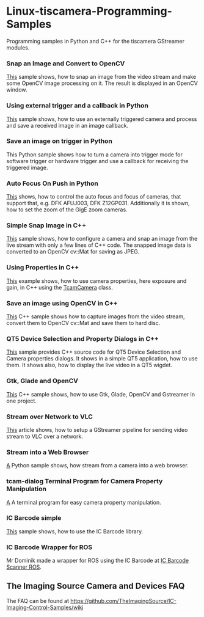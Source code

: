 # Linux-tiscamera-Programming-Samples
Programming samples in Python and C++ for the tiscamera GStreamer modules.

### Snap an Image and Convert to OpenCV
[This](https://github.com/TheImagingSource/Linux-tiscamera-Programming-Samples/tree/master/Snap%20an%20Image%20and%20convert%20to%20OpenCV%20in%20Python#snap-an-image-and-convert-to-opencv) sample shows, how to snap an image from the video stream and make some OpenCV image processing on it. The result is displayed in an OpenCV window.

### Using external trigger and a callback in Python
[This](https://github.com/TheImagingSource/Linux-tiscamera-Programming-Samples/tree/master/Using%20external%20trigger%20and%20callback%20in%20Python#using-external-trigger-and-a-callback) sample shows, how to use an externally triggered camera and process and save a received image in an image callback.

### Save an image on trigger in Python
This Python sample shows how to turn a camera into trigger mode for software trigger or hardware trigger and use a callback for receiving the triggered image. 

### Auto Focus On Push in Python
[This](https://github.com/TheImagingSource/Linux-tiscamera-Programming-Samples/tree/master/Auto%20Focus%20On%20Push%20in%20Python#auto-focus-on-push-in-pyhton) shows, how to control the auto focus and focus of cameras, that support that, e.g. DFK AFUJ003, DFK Z12GP031. Additionally it is shown, how to set the zoom of the GigE zoom cameras.

### Simple Snap Image in C++
[This](https://github.com/TheImagingSource/Linux-tiscamera-Programming-Samples/tree/master/Simple%20Snap%20Image%20in%20C%2B%2B#simple-snap-image-c) sample shows, how to configure a camera and snap an image from the live stream with only a few lines of C++ code. The snapped image data is converted to an OpenCV cv::Mat for saving as JPEG.

### Using Properties in C++
[This](https://github.com/TheImagingSource/Linux-tiscamera-Programming-Samples/tree/master/Using%20Properties%20in%20C%2B%2B#using-properties-in-c) example shows, how to use camera properties, here exposure and gain, in C++ using the [TcamCamera](https://github.com/TheImagingSource/tiscamera/tree/master/examples/cpp/common) class.

### Save an image using OpenCV in C++
[This](https://github.com/TheImagingSource/Linux-tiscamera-Programming-Samples/tree/master/Save%20an%20image%20using%20OpenCV%20in%20C%2B%2B) C++ sample shows how to capture images from the video stream, convert them to OpenCV cv::Mat and save them to hard disc.

### QT5 Device Selection and Property Dialogs in C++
[This](https://github.com/TheImagingSource/Linux-tiscamera-Programming-Samples/tree/master/QT5%20Device%20Selection%20and%20Property%20Dialogs%20in%20C%2B%2B) sample provides C++ source code for QT5 Device Selection and Camera properties dialogs. It shows in a simple QT5 application, how to use them. It shows also, how to display the live video in a QT5 wigdet.

### Gtk, Glade and OpenCV
[This](https://github.com/TheImagingSource/Linux-tiscamera-Programming-Samples/tree/master/Use%20GtK%20Glade%20Dand%20OpenCV) C++ sample shows, how to use Gtk, Glade, OpenCV and Gstreamer in one project.

### Stream over Network to VLC
[This](https://github.com/TheImagingSource/Linux-tiscamera-Programming-Samples/tree/master/Stream%20over%20Network%20to%20VLC#stream-over-network-to-vlc) article shows, how to setup a GStreamer pipeline for sending video stream to VLC over a network.

### Stream into a Web Browser
[A](https://github.com/TheImagingSource/Linux-tiscamera-Programming-Samples/tree/master/webserver) Python sample shows, how stream from a camera into a web browser.

### tcam-dialog Terminal Program for Camera Property Manipulation
[A](https://github.com/TheImagingSource/Linux-tiscamera-Programming-Samples/tree/master/tcam-dialog) A terminal program for easy camera property manipulation.


### IC Barcode simple
[This](https://github.com/TheImagingSource/Linux-tiscamera-Programming-Samples/tree/master/IC%20Barcode%20Simple) sample shows, how to use the IC Barcode library.

### IC Barcode Wrapper for ROS
Mr Dominik made a wrapper for ROS using the IC Barcode at [IC Barcode Scanner ROS](https://github.com/fkie/ic_barcode_scanner).

## The Imaging Source Camera and Devices FAQ
The FAQ can be found at https://github.com/TheImagingSource/IC-Imaging-Control-Samples/wiki


